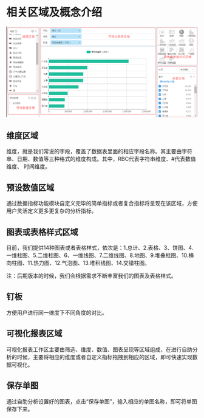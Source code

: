 # 相关区域及概念介绍

![](/assets/sjfx/1.png)

## 维度区域

维度，就是我们常说的字段，覆盖了数据表里面的相应字段名称。其主要由字符串、日期、数值等三种格式的维度构成。其中，RBC代表字符串维度、\#代表数值维度、 时间维度。

## 预设数值区域

通过数据指标功能模块自定义完毕的简单指标或者复合指标将呈现在该区域，方便用户灵活定义更多更复杂的分析指标。

## 图表或表格样式区域

目前，我们提供14种图表或者表格样式，依次是：1.总计、2.表格、3、饼图、4.一维柱图、5.二维柱图、6、一维线图、7.二维线图、8.地图、9.堆叠柱图、10.横向柱图、11.热力图、12.气泡图、13.堆积线图、14.交错柱图。

注：后期版本的时候，我们会根据需求不断丰富我们的图表及表格样式。

## 钉板

方便用户进行同一维度下不同角度的对比。

## 可视化报表区域

可视化报表工作区主要由筛选、维度、数值、图表呈现等区域组成，在进行自助分析的时候，主要将相应的维度或者自定义指标拖拽到相应的区域，即可快速实现数据可视化。

## 保存单图

通过自助分析设置好的图表，点击“保存单图”，输入相应的单图名称，即可将单图保存下来。

